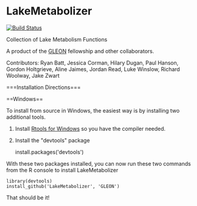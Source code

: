 LakeMetabolizer
===============
[![Build Status](https://travis-ci.org/GLEON/LakeMetabolizer.svg?branch=master)](https://travis-ci.org/GLEON/LakeMetabolizer)

Collection of Lake Metabolism Functions

A product of the [GLEON](http://www.gleon.org) fellowship and other collaborators.

Contributors: Ryan Batt, Jessica Corman, Hilary Dugan, Paul Hanson, Gordon Holtgrieve, Aline Jaimes, Jordan Read,
              Luke Winslow, Richard Woolway, Jake Zwart 
			  
			  
===Installation Directions===

==Windows==

To install from source in Windows, the easiest way is by installing two additional tools. 

1) Install [Rtools for Windows](http://cran.r-project.org/bin/windows/Rtools/) so you have the compiler needed.
2) Install the "devtools" package

	install.packages('devtools')

With these two packages installed, you can now run these two commands from the R console to install LakeMetabolizer

    library(devtools)
	install_github('LakeMetabolizer', 'GLEON')

That should be it!
	